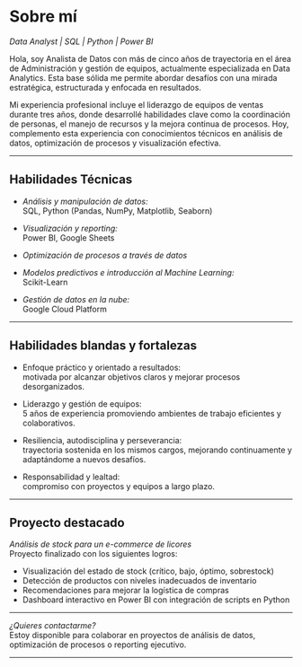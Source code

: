 #  Sobre mí

*Data Analyst | SQL | Python | Power BI*

Hola, soy Analista de Datos con más de cinco años de trayectoria en el área de Administración y gestión de equipos, actualmente especializada en Data Analytics. Esta base sólida me permite abordar desafíos con una mirada estratégica, estructurada y enfocada en resultados.

Mi experiencia profesional incluye el liderazgo de equipos de ventas durante tres años, donde desarrollé habilidades clave como la coordinación de personas, el manejo de recursos y la mejora continua de procesos. Hoy, complemento esta experiencia con conocimientos técnicos en análisis de datos, optimización de procesos y visualización efectiva.

---

##  Habilidades Técnicas

-  *Análisis y manipulación de datos:*  
  SQL, Python (Pandas, NumPy, Matplotlib, Seaborn)

-  *Visualización y reporting:*  
  Power BI, Google Sheets

-  *Optimización de procesos a través de datos*

-  *Modelos predictivos e introducción al Machine Learning:*  
  Scikit-Learn

-  *Gestión de datos en la nube:*  
  Google Cloud Platform

---

## Habilidades blandas y fortalezas

-  Enfoque práctico y orientado a resultados:  
  motivada por alcanzar objetivos claros y mejorar procesos desorganizados.

-  Liderazgo y gestión de equipos:  
  5 años de experiencia promoviendo ambientes de trabajo eficientes y colaborativos.

-  Resiliencia, autodisciplina y perseverancia:  
  trayectoria sostenida en los mismos cargos, mejorando continuamente y adaptándome a nuevos desafíos.

-  Responsabilidad y lealtad:  
  compromiso con proyectos y equipos a largo plazo.

---

##  Proyecto destacado

*Análisis de stock para un e-commerce de licores*  
Proyecto finalizado con los siguientes logros:

- Visualización del estado de stock (crítico, bajo, óptimo, sobrestock)
- Detección de productos con niveles inadecuados de inventario
- Recomendaciones para mejorar la logística de compras
- Dashboard interactivo en Power BI con integración de scripts en Python

---

 *¿Quieres contactarme?*  
Estoy disponible para colaborar en proyectos de análisis de datos, optimización de procesos o reporting ejecutivo.

---

<!---
Jenny020202/Jenny020202 is a ✨ special ✨ repository because its `README.md` (this file) appears on your GitHub profile.
You can click the Preview link to take a look at your changes.
--->
